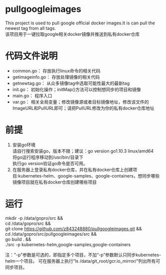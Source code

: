 # pullgoogleimages
This project is used to pull google official docker images.It is can pull the newest tag from all tags.  
该项目用于一键拉取google相关docker镜像并推送到私有docker仓库  

# 代码文件说明
- common.go：       存放执行linux命令的相关代码
- getimageinfo.go： 存放处理镜像的相关代码
- getnewtag.go：    从众多镜像tag中选取可能性最大的最新tag
- init.go：         初始化操作；initMap()方法可以控制想同步的项目和镜像
- main.go：         程序入口
- var.go：          相关全局变量；修改镜像源或者目标镜像地址，修改该文件的ImageURL和PullURL即可；请把PullURL修改为你的私有docker仓库地址

# 前提
1. 安装go环境  
请自行搜索安装go，版本不限；建议：go version go1.10.3 linux/amd64  
将go运行程序移动到/usr/bin/目录下  
执行go version验证go命令是否可用。 
2. 在服务器上登录私有docker仓库，并在私有docker仓库上创建项目:kubernetes-helm、google-samples、google-containers，想同步哪些镜像项目就在私有docker仓库创建哪些项目


# 运行
mkdir -p /data/gopro/src &&  \
cd /data/gopro/src &&  \
git clone https://github.com/z843248880/pullgoogleimages.git &&  \
cd /data/gopro/src/pullgoogleimages/src &&  \
go build . &&  \
./src -p kubernetes-helm,google-samples,google-containers

注："-p"参数是可选的，即指定多个项目，不加“-p”参数默认只同步kubernetes-helm一个项目。
可在服务器上执行“ls /data/git_root/gcr.io_mirror/”列出所有可同步项目。
